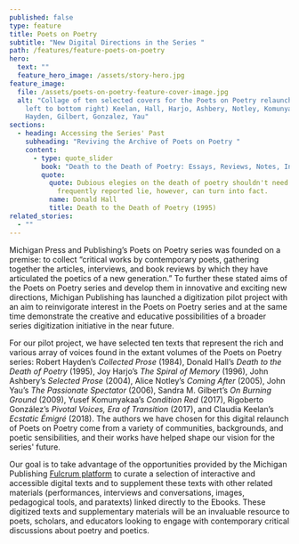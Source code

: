```yaml
---
published: false
type: feature
title: Poets on Poetry
subtitle: "New Digital Directions in the Series "
path: /features/feature-poets-on-poetry
hero:
  text: ""
  feature_hero_image: /assets/story-hero.jpg
feature_image:
  file: /assets/poets-on-poetry-feature-cover-image.jpg
  alt: "Collage of ten selected covers for the Poets on Poetry relaunch: (from top
    left to bottom right) Keelan, Hall, Harjo, Ashbery, Notley, Komunyakaa,
    Hayden, Gilbert, Gonzalez, Yau"
sections:
  - heading: Accessing the Series' Past
    subheading: "Reviving the Archive of Poets on Poetry "
    content:
      - type: quote_slider
        book: "Death to the Death of Poetry: Essays, Reviews, Notes, Interviews "
        quote:
          quote: Dubious elegies on the death of poetry shouldn't need answers. A
            frequently reported lie, however, can turn into fact.
          name: Donald Hall
          title: Death to the Death of Poetry (1995)
related_stories:
  - ""
---
```

Michigan Press and Publishing’s Poets on Poetry series was founded on a premise: to collect “critical works by contemporary poets, gathering together the articles, interviews, and book reviews by which they have articulated the poetics of a new generation.” To further these stated aims of the Poets on Poetry series and develop them in innovative and exciting new directions, Michigan Publishing has launched a digitization pilot project with an aim to reinvigorate interest in the Poets on Poetry series and at the same time demonstrate the creative and educative possibilities of a broader series digitization initiative in the near future. 

For our pilot project, we have selected ten texts that represent the rich and various array of voices found in the extant volumes of the Poets on Poetry series: Robert Hayden’s *Collected Prose* (1984), Donald Hall’s *Death to the Death of Poetry* (1995), Joy Harjo’s *The Spiral of Memory* (1996), John Ashbery’s *Selected Prose* (2004), Alice Notley’s *Coming After* (2005), John Yau’s *The Passionate Spectator* (2006), Sandra M. Gilbert’s *On Burning Ground* (2009), Yusef Komunyakaa’s *Condition Red* (2017), Rigoberto González’s *Pivotal Voices, Era of Transition* (2017), and Claudia Keelan’s *Ecstatic Émigré* (2018). The authors we have chosen for this digital relaunch of Poets on Poetry come from a variety of communities, backgrounds, and poetic sensibilities, and their works have helped shape our vision for the series' future. 

Our goal is to take advantage of the opportunities provided by the Michigan Publishing [Fulcrum platform](https://www-fulcrum-org.proxy.lib.umich.edu/) to curate a selection of interactive and accessible digital texts and to supplement these texts with other related materials (performances, interviews and conversations, images, pedagogical tools, and paratexts) linked directly to the Ebooks. These digitized texts and supplementary materials will be an invaluable resource to poets, scholars, and educators looking to engage with contemporary critical discussions about poetry and poetics.